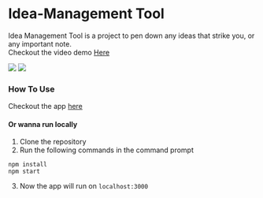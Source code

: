 # Idea-Management Tool
Idea Management Tool is a project to pen down any ideas that strike you, or any important note. <br />
Checkout the video demo <a href="https://www.youtube.com/watch?v=m6t1TWPS2SQ"> Here</a>

<img src="https://user-images.githubusercontent.com/66828073/132124899-010e498b-9885-4594-a077-51d848845dac.png" />
<img src="https://user-images.githubusercontent.com/66828073/132124905-35766db1-36fd-4892-afc7-a721831a9bfb.png" />

### How To Use
Checkout the app <a href="https://serene-jackson-66e9fc.netlify.app">here</a>

#### Or wanna run locally
  1. Clone the repository
  2. Run the following commands in the command prompt
```
npm install
npm start
```
  3. Now the app will run on `localhost:3000`


